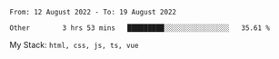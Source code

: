 <!--START_SECTION:waka-->

```text
From: 12 August 2022 - To: 19 August 2022

Other        3 hrs 53 mins   █████████░░░░░░░░░░░░░░░░   35.61 %
```

<!--END_SECTION:waka-->
My Stack: `html, css, js, ts, vue`
